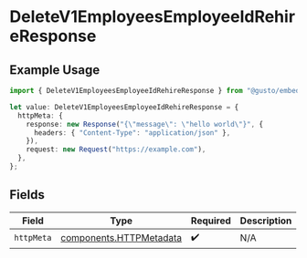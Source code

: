 # DeleteV1EmployeesEmployeeIdRehireResponse

## Example Usage

```typescript
import { DeleteV1EmployeesEmployeeIdRehireResponse } from "@gusto/embedded-api/models/operations/deletev1employeesemployeeidrehire.js";

let value: DeleteV1EmployeesEmployeeIdRehireResponse = {
  httpMeta: {
    response: new Response("{\"message\": \"hello world\"}", {
      headers: { "Content-Type": "application/json" },
    }),
    request: new Request("https://example.com"),
  },
};
```

## Fields

| Field                                                              | Type                                                               | Required                                                           | Description                                                        |
| ------------------------------------------------------------------ | ------------------------------------------------------------------ | ------------------------------------------------------------------ | ------------------------------------------------------------------ |
| `httpMeta`                                                         | [components.HTTPMetadata](../../models/components/httpmetadata.md) | :heavy_check_mark:                                                 | N/A                                                                |